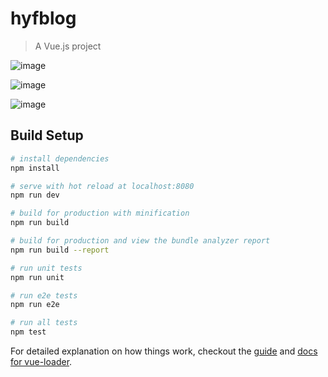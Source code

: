 # hyfblog

> A Vue.js project

![image](https://github.com/hyfdabaoge/hyfblog/blob/master/screenshots/Video_2017-06-06_112919_20170606120005.gif?raw=true)   

![image](https://github.com/hyfdabaoge/hyfblog/blob/master/screenshots/Video_2017-06-06_113206_20170606120521.gif?raw=true)

![image](https://github.com/hyfdabaoge/hyfblog/blob/master/screenshots/Video_2017-06-06_113455_20170606120748.gif?raw=true)

## Build Setup

``` bash
# install dependencies
npm install

# serve with hot reload at localhost:8080
npm run dev

# build for production with minification
npm run build

# build for production and view the bundle analyzer report
npm run build --report

# run unit tests
npm run unit

# run e2e tests
npm run e2e

# run all tests
npm test
```

For detailed explanation on how things work, checkout the [guide](http://vuejs-templates.github.io/webpack/) and [docs for vue-loader](http://vuejs.github.io/vue-loader).
